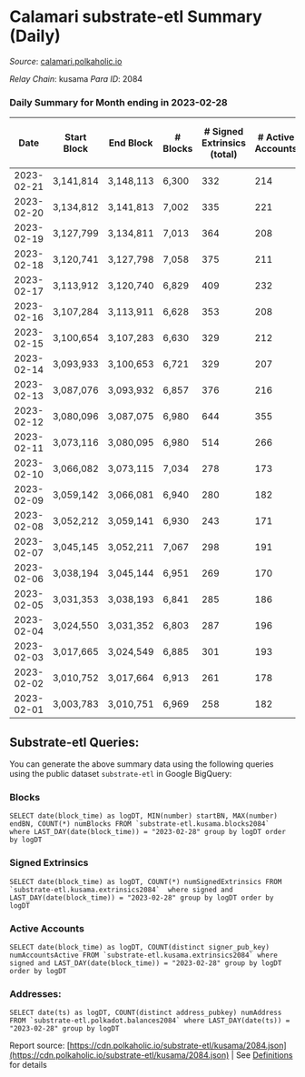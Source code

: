 # Calamari substrate-etl Summary (Daily)

_Source_: [calamari.polkaholic.io](https://calamari.polkaholic.io)

*Relay Chain*: kusama
*Para ID*: 2084



### Daily Summary for Month ending in 2023-02-28


| Date | Start Block | End Block | # Blocks | # Signed Extrinsics (total) | # Active Accounts | # Passive | # New | # Addresses with Balances | # Events | # Transfers | # XCM Transfers In | # XCM Transfers Out |
| ---- | ----------- | --------- | -------- | --------------------------- | ----------------- | --------- | ----- | ------------------------- | -------- | ----------- | ------------------ | ------------------- |
| 2023-02-21 | 3,141,814 | 3,148,113 | 6,300  | 332 | 214 |  |  |  | 41,630 | 84 ($41,542.18) |   |   |
| 2023-02-20 | 3,134,812 | 3,141,813 | 7,002  | 335 | 221 |  |  |  | 50,585 | 92 ($35,596.51) | 1 ($23.91) | 6 ($496.70) |
| 2023-02-19 | 3,127,799 | 3,134,811 | 7,013  | 364 | 208 |  |  |  | 50,749 | 115 ($41,864.49) | 4 ($388.07) | 2 ($0.38) |
| 2023-02-18 | 3,120,741 | 3,127,798 | 7,058  | 375 | 211 |  |  |  | 50,860 | 166 ($65,305.00) | 4 ($655.05) | 13 ($1,714.71) |
| 2023-02-17 | 3,113,912 | 3,120,740 | 6,829  | 409 | 232 |  |  |  | 49,046 | 136 ($177,350.65) | 2 ($489.92) | 11 ($1,534.87) |
| 2023-02-16 | 3,107,284 | 3,113,911 | 6,628  | 353 | 208 |  |  |  | 47,363 | 133 ($126,308.22) | 8 ($937.49) | 6 ($553.46) |
| 2023-02-15 | 3,100,654 | 3,107,283 | 6,630  | 329 | 212 |  |  |  | 40,928 | 102 ($58,620.51) | 2 ($220.78) | 8 ($747.87) |
| 2023-02-14 | 3,093,933 | 3,100,653 | 6,721  | 329 | 207 |  |  |  | 48,057 | 101 ($58,905.84) |   | 5 ($217.58) |
| 2023-02-13 | 3,087,076 | 3,093,932 | 6,857  | 376 | 216 |  |  | 35,322 | 49,911 | 114 ($68,893.07) | 2 ($173.44) | 12 ($1,063.98) |
| 2023-02-12 | 3,080,096 | 3,087,075 | 6,980  | 644 | 355 |  |  | 35,317 | 52,885 | 259 ($178,753.94) | 15 ($2,285.06) | 12 ($1,087.72) |
| 2023-02-11 | 3,073,116 | 3,080,095 | 6,980  | 514 | 266 |  |  | 35,294 | 52,128 | 206 ($72,389.87) | 22 ($2,100.02) | 1 ($0.16) |
| 2023-02-10 | 3,066,082 | 3,073,115 | 7,034  | 278 | 173 |  |  | 35,268 | 50,287 | 61 ($25,481.66) | 5 ($430.42) | 1 ($0.15) |
| 2023-02-09 | 3,059,142 | 3,066,081 | 6,940  | 280 | 182 |  |  | 35,256 | 42,904 | 63 ($29,935.97) | 8 ($717.02) | 3 ($755.98) |
| 2023-02-08 | 3,052,212 | 3,059,141 | 6,930  | 243 | 171 |  |  | 35,247 | 49,582 | 71 ($9,342.14) | 2 ($52.55) | 2 ($107.88) |
| 2023-02-07 | 3,045,145 | 3,052,211 | 7,067  | 298 | 191 |  |  | 35,239 | 50,474 | 58 ($19,755.76) | 1 ($25.36) | 12 ($227.63) |
| 2023-02-06 | 3,038,194 | 3,045,144 | 6,951  | 269 | 170 |  |  | 35,230 | 49,367 | 60 ($6,301.06) | 2 ($82.09) |   |
| 2023-02-05 | 3,031,353 | 3,038,193 | 6,841  | 285 | 186 |  |  | 35,227 | 48,586 | 58 ($4,682.40) | 4 ($100.43) | 2 ($0.20) |
| 2023-02-04 | 3,024,550 | 3,031,352 | 6,803  | 287 | 196 |  |  | 35,220 | 48,923 | 72 ($11,877.99) | 3 ($35.25) | 5 ($180.53) |
| 2023-02-03 | 3,017,665 | 3,024,549 | 6,885  | 301 | 193 |  |  | 35,210 | 42,788 | 76 ($13,939.66) |   | 1 ($0.15) |
| 2023-02-02 | 3,010,752 | 3,017,664 | 6,913  | 261 | 178 |  |  | 35,198 | 49,187 | 65 ($27,007.59) |   | 4 ($298.14) |
| 2023-02-01 | 3,003,783 | 3,010,751 | 6,969  | 258 | 182 |  |  | 35,182 | 50,051 | 66 ($20,389.35) | 3 ($73.63) |   |

## Substrate-etl Queries:
You can generate the above summary data using the following queries using the public dataset `substrate-etl` in Google BigQuery:


### Blocks
```
SELECT date(block_time) as logDT, MIN(number) startBN, MAX(number) endBN, COUNT(*) numBlocks FROM `substrate-etl.kusama.blocks2084`  where LAST_DAY(date(block_time)) = "2023-02-28" group by logDT order by logDT
```


### Signed Extrinsics
```
SELECT date(block_time) as logDT, COUNT(*) numSignedExtrinsics FROM `substrate-etl.kusama.extrinsics2084`  where signed and LAST_DAY(date(block_time)) = "2023-02-28" group by logDT order by logDT
```


### Active Accounts
```
SELECT date(block_time) as logDT, COUNT(distinct signer_pub_key) numAccountsActive FROM `substrate-etl.kusama.extrinsics2084` where signed and LAST_DAY(date(block_time)) = "2023-02-28" group by logDT order by logDT
```


### Addresses:
```
SELECT date(ts) as logDT, COUNT(distinct address_pubkey) numAddress FROM `substrate-etl.polkadot.balances2084` where LAST_DAY(date(ts)) = "2023-02-28" group by logDT
```



Report source: [https://cdn.polkaholic.io/substrate-etl/kusama/2084.json](https://cdn.polkaholic.io/substrate-etl/kusama/2084.json) | See [Definitions](/DEFINITIONS.md) for details
